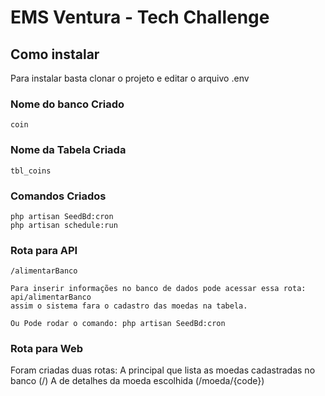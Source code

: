 # EMS Ventura - Tech Challenge


## Como instalar

   Para instalar basta clonar o projeto e editar o arquivo .env

### Nome do banco Criado
    coin

### Nome da Tabela Criada
    tbl_coins


### Comandos Criados
    php artisan SeedBd:cron
    php artisan schedule:run

### Rota para API

    /alimentarBanco

    Para inserir informações no banco de dados pode acessar essa rota: api/alimentarBanco
    assim o sistema fara o cadastro das moedas na tabela.

    Ou Pode rodar o comando: php artisan SeedBd:cron

### Rota para Web

   Foram criadas duas rotas:
   A principal que lista as moedas cadastradas no banco (/)
   A de detalhes da moeda escolhida (/moeda/{code})






